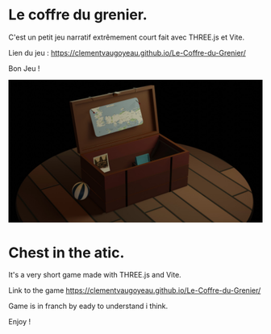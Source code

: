 # Le coffre du grenier.

C'est un petit jeu narratif extrêmement court fait avec THREE.js et Vite.

Lien du jeu : https://clementvaugoyeau.github.io/Le-Coffre-du-Grenier/

Bon Jeu !

![screenshot](\assets\readme-picture.jpg?raw=true "readme-picture.jp")

 # Chest in the atic.

It's a very short game made with THREE.js and Vite.

Link to the game https://clementvaugoyeau.github.io/Le-Coffre-du-Grenier/

Game is in franch by eady to understand i think.

Enjoy !
